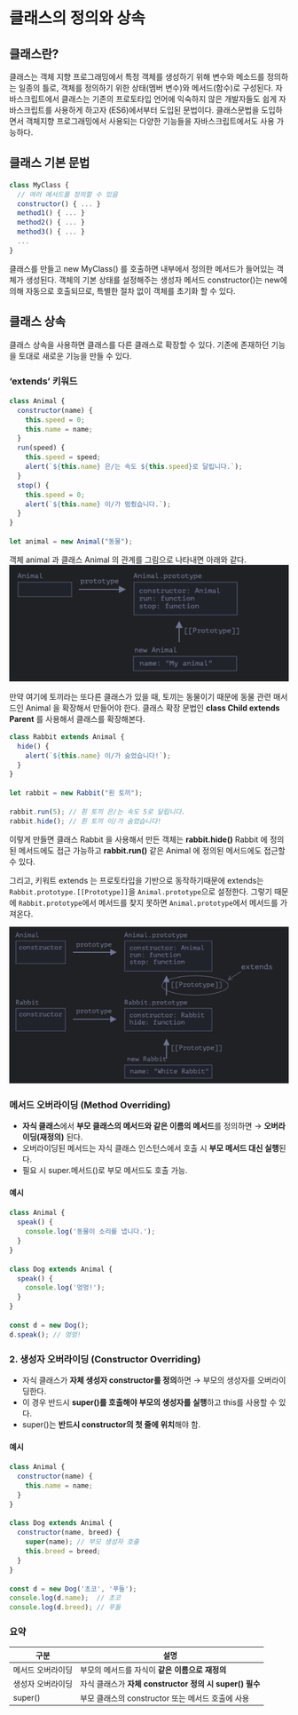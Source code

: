 # 클래스의 정의와 상속
## 클래스란?
클래스는 객체 지향 프로그래밍에서 특정 객체를 생성하기 위해 변수와 메소드를 정의하는 일종의 틀로, 객체를 정의하기 위한 상태(멤버 변수)와 메서드(함수)로 구성된다.
자바스크립트에서 클래스는 기존의 프로토타입 언어에 익숙하지 않은 개발자들도 쉽게 자바스크립트를 사용하게 하고자 (ES6)에서부터 도입된 문법이다.
클래스문법을 도입하면서 객체지향 프로그래밍에서 사용되는 다양한 기능들을 자바스크립트에서도 사용 가능하다.

## 클래스 기본 문법
```javascript
class MyClass {
  // 여러 메서드를 정의할 수 있음
  constructor() { ... }
  method1() { ... }
  method2() { ... }
  method3() { ... }
  ...
}
```
클래스를 만들고 new MyClass() 를 호출하면 내부에서 정의한 메서드가 들어있는 객체가 생성된다.
객체의 기본 상태를 설정해주는 생성자 메서드 constructor()는 new에 의해 자동으로 호출되므로, 특별한 절차 없이 객체를 초기화 할 수 있다.

## 클래스 상속
클래스 상속을 사용하면 클래스를 다른 클래스로 확장할 수 있다.
기존에 존재하던 기능을 토대로 새로운 기능을 만들 수 있다.

### ‘extends’ 키워드
```javascript
class Animal {
  constructor(name) {
    this.speed = 0;
    this.name = name;
  }
  run(speed) {
    this.speed = speed;
    alert(`${this.name} 은/는 속도 ${this.speed}로 달립니다.`);
  }
  stop() {
    this.speed = 0;
    alert(`${this.name} 이/가 멈췄습니다.`);
  }
}

let animal = new Animal("동물");
```
객체 animal 과 클래스 Animal 의 관계를 그림으로 나타내면 아래와 같다.
![](../JAVASCRIPT/images/67_클래스정의상속(1).png)

만약 여기에 토끼라는 또다른 클래스가 있을 때,
토끼는 동물이기 때문에 동물 관련 매서드인 Animal 을 확장해서 만들어야 한다. 
클래스 확장 문법인 **class Child extends Parent** 를 사용해서 클래스를 확장해본다.

```javascript
class Rabbit extends Animal {
  hide() {
    alert(`${this.name} 이/가 숨었습니다!`);
  }
}

let rabbit = new Rabbit("흰 토끼");

rabbit.run(5); // 흰 토끼 은/는 속도 5로 달립니다.
rabbit.hide(); // 흰 토끼 이/가 숨었습니다!
```

이렇게 만들면 클래스 Rabbit 을 사용해서 만든 객체는 **rabbit.hide()** Rabbit 에 정의된 메서드에도 접근 가능하고 **rabbit.run()** 같은 Animal 에 정의된 메서드에도 접근할 수 있다.

그리고, 
키워트 extends 는 프로토타입을 기반으로 동작하기때문에
extends는 ```Rabbit.prototype.[[Prototype]]```을 ```Animal.prototype```으로 설정한다. 그렇기 때문에 ```Rabbit.prototype```에서 메서드를 찾지 못하면 ```Animal.prototype```에서 메서드를 가져온다. 

![](../JAVASCRIPT/images/67_클래스정의상속(2).png)

### **메서드 오버라이딩 (Method Overriding)**

- **자식 클래스**에서 **부모 클래스의 메서드와 같은 이름의 메서드**를 정의하면 → **오버라이딩(재정의)** 된다.
- 오버라이딩된 메서드는 자식 클래스 인스턴스에서 호출 시 **부모 메서드 대신 실행**된다.
- 필요 시 super.메서드()로 부모 메서드도 호출 가능.
#### **예시**

```javascript
class Animal {
  speak() {
    console.log('동물이 소리를 냅니다.');
  }
}

class Dog extends Animal {
  speak() {
    console.log('멍멍!');
  }
}

const d = new Dog();
d.speak(); // 멍멍!
```
### **2. 생성자 오버라이딩 (Constructor Overriding)**
- 자식 클래스가 **자체 생성자 constructor를 정의**하면 → 부모의 생성자를 오버라이딩한다.
- 이 경우 반드시 **super()를 호출해야 부모의 생성자를 실행**하고 this를 사용할 수 있다.
- super()는 **반드시 constructor의 첫 줄에 위치**해야 함.
#### **예시**

```javascript
class Animal {
  constructor(name) {
    this.name = name;
  }
}

class Dog extends Animal {
  constructor(name, breed) {
    super(name); // 부모 생성자 호출
    this.breed = breed;
  }
}

const d = new Dog('초코', '푸들');
console.log(d.name);  // 초코
console.log(d.breed); // 푸들
```
### **요약**
| **구분**    | **설명**                                     |
| --------- | ------------------------------------------ |
| 메서드 오버라이딩 | 부모의 메서드를 자식이 **같은 이름으로 재정의**               |
| 생성자 오버라이딩 | 자식 클래스가 **자체 constructor 정의 시 super() 필수** |
| super()   | 부모 클래스의 constructor 또는 메서드 호출에 사용          |
